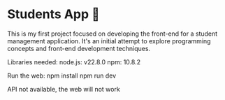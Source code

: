 # Students App 🚀

This is my first project focused on developing the front-end for a student management application. It's an initial attempt to explore programming concepts and front-end development techniques.

Libraries needed:
node.js: v22.8.0
npm: 10.8.2

Run the web:
npm install
npm run dev

API not available, the web will not work


